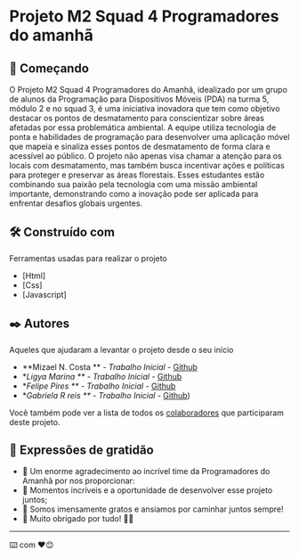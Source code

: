 # Projeto M2 Squad 4 Programadores do amanhã

## 🚀 Começando

O Projeto M2 Squad 4 Programadores do Amanhã, idealizado por um grupo de alunos da Programação para Dispositivos Móveis (PDA) na turma 5, módulo 2 e no squad 3, é uma iniciativa inovadora que tem como objetivo destacar os pontos de desmatamento para conscientizar sobre áreas afetadas por essa problemática ambiental. A equipe utiliza tecnologia de ponta e habilidades de programação para desenvolver uma aplicação móvel que mapeia e sinaliza esses pontos de desmatamento de forma clara e acessível ao público. O projeto não apenas visa chamar a atenção para os locais com desmatamento, mas também busca incentivar ações e políticas para proteger e preservar as áreas florestais. Esses estudantes estão combinando sua paixão pela tecnologia com uma missão ambiental importante, demonstrando como a inovação pode ser aplicada para enfrentar desafios globais urgentes.

## 🛠️ Construído com

Ferramentas usadas para realizar o projeto

* [Html]
* [Css]
* [Javascript]

## ✒️ Autores

Aqueles que ajudaram a levantar o projeto desde o seu início

* **Mizael N. Costa ** - *Trabalho Inicial* - [Github](https://github.com/minu1123)
* **Ligya Marina ** - Trabalho Inicial* - [Github](https://github.com/LigyaM)
* **Felipe Pires ** - Trabalho Inicial* - [Github](https://github.com/FelipePires007)
* **Gabriela R reis ** - Trabalho Inicial* - [Github](https://github.com/dev-gabis))

Você também pode ver a lista de todos os [colaboradores](https://github.com/FelipePires007/Projeto-Final-M2/graphs/contributors) que participaram deste projeto.

## 🎁 Expressões de gratidão

* 🌟 Um enorme agradecimento ao incrível time da Programadores do Amanhã por nos proporcionar:
* 🚀 Momentos incríveis e a oportunidade de desenvolver esse projeto juntos;
* 💖 Somos imensamente gratos e ansiamos por caminhar juntos sempre!
* 🌱 Muito obrigado por tudo! 🙌🎉

---
⌨️ com ❤️😊
